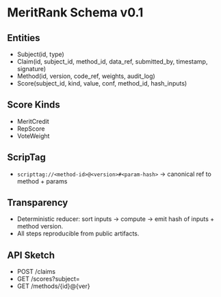 # MeritRank Schema v0.1

## Entities
- Subject(id, type)
- Claim(id, subject_id, method_id, data_ref, submitted_by, timestamp, signature)
- Method(id, version, code_ref, weights, audit_log)
- Score(subject_id, kind, value, conf, method_id, hash_inputs)

## Score Kinds
- MeritCredit
- RepScore
- VoteWeight

## ScripTag
- `scripttag://<method-id>@<version>#<param-hash>` → canonical ref to method + params

## Transparency
- Deterministic reducer: sort inputs → compute → emit hash of inputs + method version.
- All steps reproducible from public artifacts.

## API Sketch
- POST /claims
- GET /scores?subject=
- GET /methods/{id}@{ver}
